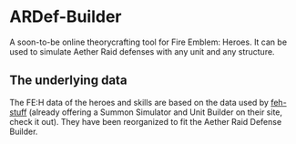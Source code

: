 # ARDef-Builder

A soon-to-be online theorycrafting tool for Fire Emblem: Heroes. It can be used to simulate Aether Raid defenses with any unit and any structure.

## The underlying data

The FE:H data of the heroes and skills are based on the data used by [feh-stuff](https://github.com/feh-stuff/feh-stuff.github.io) (already offering a Summon Simulator and Unit Builder on their site, check it out). They have been reorganized to fit the Aether Raid Defense Builder.
